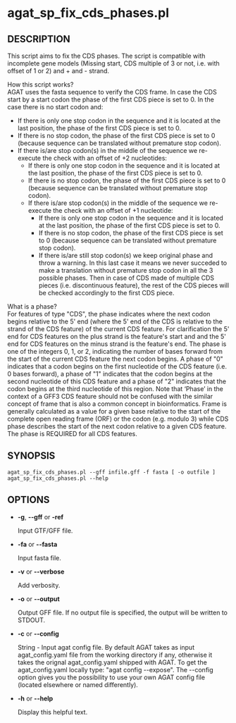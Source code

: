 # agat_sp_fix_cds_phases.pl

## DESCRIPTION

This script aims to fix the CDS phases.
The script is compatible with incomplete gene models (Missing start, CDS
multiple of 3 or not, i.e. with offset of 1 or 2) and + and - strand.

How this script works?  
AGAT uses the fasta sequence to verify the CDS frame.
In case the CDS start by a start codon the phase of the first CDS piece is set to 0.
In the case there is no start codon and: 
  - If there is only one stop codon in the sequence and it is located at the last position, the phase of the first CDS piece is set to 0.
  - If there is no stop codon, the phase of the first CDS piece is set to 0 (because sequence can be translated without premature stop codon).
  - If there is/are stop codon(s) in the middle of the sequence we re-execute the check with an offset of +2 nucleotides:
    - If there is only one stop codon in the sequence and it is located at the last position, the phase of the first CDS piece is set to 0.
    - If there is no stop codon, the phase of the first CDS piece is set to 0 (because sequence can be translated without premature stop codon).
    - If there is/are stop codon(s) in the middle of the sequence we re-execute the check with an offset of +1 nucleotide:
        - If there is only one stop codon in the sequence and it is located at the last position, the phase of the first CDS piece is set to 0.
        - If there is no stop codon, the phase of the first CDS piece is set to 0 (because sequence can be translated without premature stop codon).
        - If there is/are still stop codon(s) we keep original phase and throw a warning. In this last case it means we never succeded to make a translation without premature stop codon in all the 3 possible phases.
Then in case of CDS made of multiple CDS pieces (i.e. discontinuous feature), the rest of the CDS pieces will be checked accordingly to the first CDS piece.

What is a phase?  
For features of type "CDS", the phase indicates where the next codon begins
relative to the 5' end (where the 5' end of the CDS is relative to the strand
of the CDS feature) of the current CDS feature. For clarification the 5' end
for CDS features on the plus strand is the feature's start and and the 5' end
for CDS features on the minus strand is the feature's end. The phase is one of
the integers 0, 1, or 2, indicating the number of bases forward from the start
of the current CDS feature the next codon begins. A phase of "0" indicates that
a codon begins on the first nucleotide of the CDS feature (i.e. 0 bases forward),
a phase of "1" indicates that the codon begins at the second nucleotide of this
CDS feature and a phase of "2" indicates that the codon begins at the third
nucleotide of this region. Note that ‘Phase’ in the context of a GFF3 CDS
feature should not be confused with the similar concept of frame that is also a
common concept in bioinformatics. Frame is generally calculated as a value for
a given base relative to the start of the complete open reading frame (ORF) or
the codon (e.g. modulo 3) while CDS phase describes the start of the next codon
relative to a given CDS feature.  
The phase is REQUIRED for all CDS features.

## SYNOPSIS

```
agat_sp_fix_cds_phases.pl --gff infile.gff -f fasta [ -o outfile ]
agat_sp_fix_cds_phases.pl --help
```

## OPTIONS

- **-g**, **--gff** or **-ref**

    Input GTF/GFF file.

- **-fa** or **--fasta**

    Input fasta file.

- **-v** or **--verbose**

    Add verbosity.

- **-o** or **--output**

    Output GFF file. If no output file is specified, the output will be
    written to STDOUT.

- **-c** or **--config**

    String - Input agat config file. By default AGAT takes as input agat_config.yaml file from the working directory if any,
    otherwise it takes the orignal agat_config.yaml shipped with AGAT. To get the agat_config.yaml locally type: "agat config --expose".
    The --config option gives you the possibility to use your own AGAT config file (located elsewhere or named differently).

- **-h** or **--help**

    Display this helpful text.

